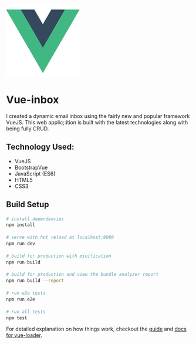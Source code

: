![Vue-Inbox](src/assets/logo.png)
# Vue-inbox
I created a dynamic email inbox using the fairly new and popular framework VueJS. This web applic;:ition is built with the latest technologies along with being fully CRUD.

## Technology Used:
- VueJS
- BootstrapVue
- JavaScript (ES6)
- HTML5
- CSS3 

## Build Setup

``` bash
# install dependencies
npm install

# serve with hot reload at localhost:8080
npm run dev

# build for production with minification
npm run build

# build for production and view the bundle analyzer report
npm run build --report

# run e2e tests
npm run e2e

# run all tests
npm test
```
For detailed explanation on how things work, checkout the [guide](http://vuejs-templates.github.io/webpack/) and [docs for vue-loader](http://vuejs.github.io/vue-loader).
